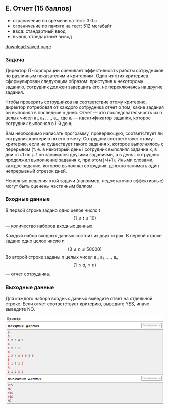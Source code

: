 ## E. Отчет (15 баллов)
- ограничение по времени на тест: 3.0 с
- ограничение по памяти на тест: 512 мегабайт
- ввод: стандартный ввод
- вывод: стандартный вывод

[download saved page](Screens/Task_E.mhtml)

### Задача
Директор IT-корпорации оценивает эффективность работы сотрудников по различным показателям и критериям. Один из этих критериев сформулирован следующим образом: приступив к некоторому заданию, сотрудник должен завершить его, не переключаясь на другие задания.

Чтобы проверить сотрудников на соответствие этому критерию, директор потребовал от каждого сотрудника отчет о том, какие задания он выполнял в последние n дней. Отчет — это последовательность из n целых чисел a₁, a₂, …, aₙ, где aᵢ — идентификатор задания, которое сотрудник выполнял в i-й день.

Вам необходимо написать программу, проверяющую, соответствует ли сотрудник критерию по его отчету. Сотрудник соответствует этому критерию, если не существует такого задания x, которое выполнялось с перерывом (т. е. в некоторый день i сотрудник выполнял задание x, в дни с i+1 по j−1 он занимался другими заданиями, а в день j сотрудник продолжил выполнение задания x, при этом j>i+1). Иными словами, каждое задание, которое выполнял сотрудник, должно занимать один непрерывный отрезок дней.

Неполные решения этой задачи (например, недостаточно эффективные) могут быть оценены частичным баллом.

### Входные данные
В первой строке задано одно целое число t
$$(1≤t≤10)$$
— количество наборов входных данных.

Каждый набор входных данных состоит из двух строк. В первой строке задано одно целое число n
$$(3≤n≤50000)$$
Во второй строке заданы n целых чисел a₁, a₂, …, aₙ
$$(1≤a_i≤n)$$
— отчет сотрудника.

### Выходные данные
Для каждого набора входных данных выведите ответ на отдельной строке. Если отчет соответствует критерию, выведите YES, иначе выведите NO.

![картинка примеры](Screens/screen_1.png)
